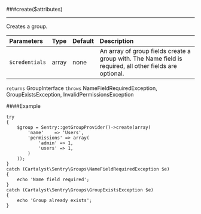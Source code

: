 <a id="create"></a>
###create($attributes)

----------

Creates a group.

Parameters                   | Type           | Default       | Description
:--------------------------- | :------------- | :------------ | :--------------
`$credentials`               | array          | none          | An array of group fields create a group with. The Name field is required, all other fields are optional.

`returns` GroupInterface
`throws`  NameFieldRequiredException, GroupExistsException, InvalidPermissionsException

####Example

	try
	{
		$group = Sentry::getGroupProvider()->create(array(
			'name'    => 'Users',
			'permissions' => array(
				'admin' => 1,
				'users' => 1,
			)
		));
	}
	catch (Cartalyst\Sentry\Groups\NameFieldRequiredException $e)
	{
		echo 'Name field required';
	}
	catch (Cartalyst\Sentry\Groups\GroupExistsException $e)
	{
		echo 'Group already exists';
	}
